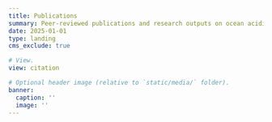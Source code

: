 ```yaml
---
title: Publications
summary: Peer-reviewed publications and research outputs on ocean acidification, warming impacts, and marine ecosystem biogeochemistry.
date: 2025-01-01
type: landing
cms_exclude: true

# View.
view: citation

# Optional header image (relative to `static/media/` folder).
banner:
  caption: ''
  image: ''
---
```

